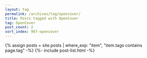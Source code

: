 ```yaml
---
layout: tag
permalink: /archives/tag/opencover/
title: Posts tagged with OpenCover
tag: OpenCover
post_count: 2
sort_index: 997-opencover
---
```

{% assign posts = site.posts | where_exp: "item", "item.tags contains page.tag" -%}
{%- include post-list.html -%}
